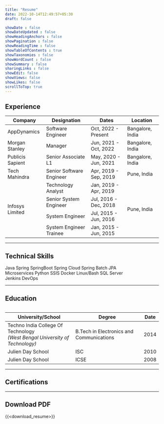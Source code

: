 ```yaml
---
title: "Resume"
date: 2022-10-14T12:49:57+05:30
draft: false

showDate : false
showDateUpdated : false
showHeadingAnchors : false
showPagination : false
showReadingTime : false
showTableOfContents : true
showTaxonomies : false 
showWordCount : false
showSummary : false
sharingLinks : false
showEdit: false
showViews: false
showLikes: false
scrollToTop: true
---
```



## Experience

<table class="resume-table">
    <thead>
        <tr>
            <th>Company</th>
            <th>Designation</th>
            <th>Dates</th>
            <th>Location</th>
        </tr>
    </thead>
    <tbody>
        <tr>
            <td>AppDynamics</td>
            <td>Software Engineer</td>
            <td class="resume-dates">Oct, 2022 - Present</td>
            <td>Bangalore, India</td>
        </tr>
        <tr>
            <td>Morgan Stanley</td>
            <td>Manager</td>
            <td class="resume-dates">Jun, 2021 - Oct, 2022</td>
            <td>Bangalore, India</td>
        </tr>
        <tr>
            <td>Publicis Sapient</td>
            <td>Senior Associate L1</td>
            <td class="resume-dates">May, 2020 - Jun, 2021</td>
            <td>Bangalore, India</td>
        </tr>
        <tr>
            <td>Tech Mahindra</td>
            <td>Senior Software Engineer</td>
            <td class="resume-dates">Apr, 2019 - Sep, 2019</td>
            <td>Pune, India</td>
        </tr>
        <tr>
            <td rowspan=4>Infosys Limited</td>
            <td>Technology Analyst</td>
            <td class="resume-dates">Jan, 2019 - Apr, 2019</td>
            <td rowspan=4>Pune, India</td>
        </tr>
        <tr>
            <td>Senior System Engineer</td>
            <td class="resume-dates">Jul, 2016 - Dec, 2018</td>
        </tr>
        <tr>
            <td>System Engineer</td>
            <td class="resume-dates">Jul, 2015 - Jun, 2016</td>
        </tr>
        <tr>
            <td>System Engineer Trainee</td>
            <td class="resume-dates">Jan, 2015 - Jun, 2015</td>
        </tr>
    </tbody>
<table>


---

## Technical Skills

<!-- the span css has been copied from the `Tags` styles -->

<div class="technical-skills-container">
    <div class="technical-skills-container-inner">
        <span class="technical-skill-span rounded-md border border-primary-400 px-1 py-[1px] text-sm font-normal text-primary-700 dark:border-primary-600 ">
            Java
        </span>
        <span class="technical-skill-span rounded-md border border-primary-400 px-1 py-[1px] text-sm font-normal text-primary-700 dark:border-primary-600 ">
            Spring
        </span>
        <span class="technical-skill-span rounded-md border border-primary-400 px-1 py-[1px] text-sm font-normal text-primary-700 dark:border-primary-600 ">
            SpringBoot
        </span>
        <span class="technical-skill-span rounded-md border border-primary-400 px-1 py-[1px] text-sm font-normal text-primary-700 dark:border-primary-600 ">
            Spring Cloud
        </span>
        <span class="technical-skill-span rounded-md border border-primary-400 px-1 py-[1px] text-sm font-normal text-primary-700 dark:border-primary-600 ">
            Spring Batch
        </span>
        <span class="technical-skill-span rounded-md border border-primary-400 px-1 py-[1px] text-sm font-normal text-primary-700 dark:border-primary-600 ">
            JPA
        </span>
    </div>
    <div class="technical-skills-container-inner">
        <span class="technical-skill-span rounded-md border border-primary-400 px-1 py-[1px] text-sm font-normal text-primary-700 dark:border-primary-600 ">
            Microservices
        </span>
        <span class="technical-skill-span rounded-md border border-primary-400 px-1 py-[1px] text-sm font-normal text-primary-700 dark:border-primary-600 ">
            Python
        </span>
        <span class="technical-skill-span rounded-md border border-primary-400 px-1 py-[1px] text-sm font-normal text-primary-700 dark:border-primary-600 ">
            SSIS
        </span>
        <span class="technical-skill-span rounded-md border border-primary-400 px-1 py-[1px] text-sm font-normal text-primary-700 dark:border-primary-600 ">
            Docker
        </span>
        <span class="technical-skill-span rounded-md border border-primary-400 px-1 py-[1px] text-sm font-normal text-primary-700 dark:border-primary-600 ">
            Linux/Bash
        </span>
        <span class="technical-skill-span rounded-md border border-primary-400 px-1 py-[1px] text-sm font-normal text-primary-700 dark:border-primary-600 ">
            SQL Server
        </span>
    </div>
    <div class="technical-skills-container-inner">
        <span class="technical-skill-span rounded-md border border-primary-400 px-1 py-[1px] text-sm font-normal text-primary-700 dark:border-primary-600 ">
            Jenkins
        </span>
        <span class="technical-skill-span technical-skill-span rounded-md border border-primary-400 px-1 py-[1px] text-sm font-normal text-primary-700 dark:border-primary-600 ">
            DevOps
        </span>
    </div>
</div>

---

## Education

<table class="resume-table">
    <thead>
        <tr>
            <th>University/School</th>
            <th>Degree</th>
            <th>Date</th>
        </tr>
    </thead>
    <tbody>
        <tr>
            <td>
                Techno India College Of Technology <br> <i>(West Bengal University of Technology)</i>
            </td>
            <td>B.Tech in Electronics and Communications</td>
            <td class="resume-dates">2014</td>
        </tr>
        <tr>
            <td>Julien Day School</td>
            <td>ISC</td>
            <td class="resume-dates">2010</td>
        </tr>
        <tr>
            <td>Julien Day School</td>
            <td>ICSE</td>
            <td class="resume-dates">2008</td>
        </tr>
    </tbody>
<table>

---

## Certifications


<script defer type="text/javascript" async src="//cdn.credly.com/assets/utilities/embed.js"></script>


<!-- <div 
    data-iframe-width="150" 
    data-iframe-height="270" 
    data-share-badge-id="77d9dc85-6e41-43a7-84ba-aedaa2dc4daa" 
    data-share-badge-host="https://www.credly.com">
</div> -->


<div 
    data-iframe-width="150" 
    data-iframe-height="270" 
    data-share-badge-id="77d9dc85-6e41-43a7-84ba-aedaa2dc4daa" 
    data-share-badge-host="https://www.credly.com">
</div>


---

## Download PDF

{{<download_resume>}}

